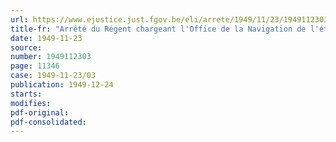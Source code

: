 ```yaml
---
url: https://www.ejustice.just.fgov.be/eli/arrete/1949/11/23/1949112303/justel
title-fr: "Arrêté du Régent chargeant l'Office de la Navigation de l'étude, de la préparation et de la coordination de certaines mesures relatives à l'aménagement des régions situées en bordure de la Meuse, en aval de Liège et le long du canal Albert entre Liège et Anvers"
date: 1949-11-23
source:
number: 1949112303
page: 11346
case: 1949-11-23/03
publication: 1949-12-24
starts:
modifies:
pdf-original:
pdf-consolidated:
---
```



